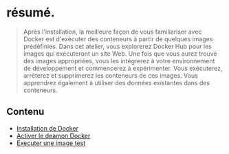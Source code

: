 # résumé.
>Après l'installation, la meilleure façon de vous familiariser avec Docker est d'exécuter des conteneurs à partir de quelques images prédéfinies. Dans cet atelier, vous explorerez Docker Hub pour les images qui exécuteront un site Web. Une fois que vous aurez trouvé des images appropriées, vous les intégrerez à votre environnement de développement et commencerez à expérimenter. Vous exécuterez, arrêterez et supprimerez les conteneurs de ces images. Vous apprendrez également à utiliser des données existantes dans des conteneurs.

## Contenu
* [Installation de Docker](#)
* [Activer le deamon Docker](#)
* [Executer une image test](#)